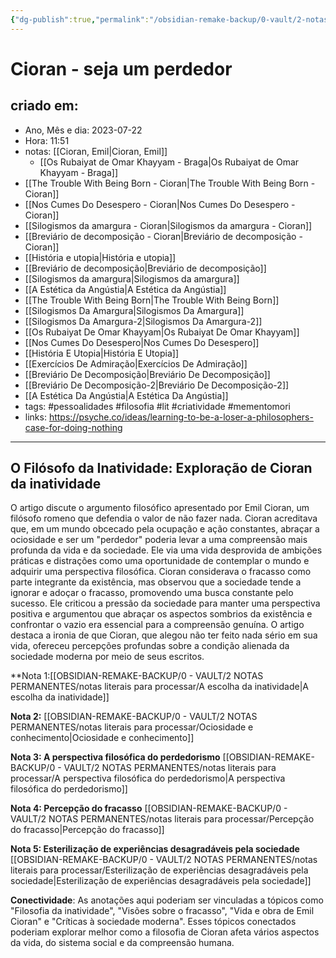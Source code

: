 ```yaml
---
{"dg-publish":true,"permalink":"/obsidian-remake-backup/0-vault/2-notas-permanentes/cioran-seja-um-perdedor/","tags":["permanente","pessoalidades","filosofia","lit","criatividade","mementomori"],"dgHomeLink":true,"dgShowLocalGraph":true,"dgShowFileTree":true,"dgEnableSearch":true,"noteIcon":""}
---
```


# Cioran -  seja um perdedor

## criado em: 
-  Ano, Mês e dia: 2023-07-22
- Hora: 11:51
- notas: [[Cioran, Emil\|Cioran, Emil]]
  - [[Os Rubaiyat de Omar Khayyam - Braga\|Os Rubaiyat de Omar Khayyam - Braga]]
- [[The Trouble With Being Born - Cioran\|The Trouble With Being Born - Cioran]]
- [[Nos Cumes Do Desespero - Cioran\|Nos Cumes Do Desespero - Cioran]]
- [[Silogismos da amargura - Cioran\|Silogismos da amargura - Cioran]]
- [[Breviário de decomposição - Cioran\|Breviário de decomposição - Cioran]]
- [[História e utopia\|História e utopia]]
- [[Breviário de decomposição\|Breviário de decomposição]]
- [[Silogismos da amargura\|Silogismos da amargura]]
- [[A Estética da Angústia\|A Estética da Angústia]]
- [[The Trouble With Being Born\|The Trouble With Being Born]]
- [[Silogismos Da Amargura\|Silogismos Da Amargura]]
- [[Silogismos Da Amargura-2\|Silogismos Da Amargura-2]]
- [[Os Rubaiyat De Omar Khayyam\|Os Rubaiyat De Omar Khayyam]]
- [[Nos Cumes Do Desespero\|Nos Cumes Do Desespero]]
- [[História E Utopia\|História E Utopia]]
- [[Exercícios De Admiração\|Exercícios De Admiração]]
- [[Breviário De Decomposição\|Breviário De Decomposição]]
- [[Breviário De Decomposição-2\|Breviário De Decomposição-2]]
- [[A Estética Da Angústia\|A Estética Da Angústia]]
- tags: #pessoalidades #filosofia #lit #criatividade #mementomori 
- links: https://psyche.co/ideas/learning-to-be-a-loser-a-philosophers-case-for-doing-nothing
---

## O Filósofo da Inatividade: Exploração de Cioran da inatividade

O artigo discute o argumento filosófico apresentado por Emil Cioran, um filósofo romeno que defendia o valor de não fazer nada. Cioran acreditava que, em um mundo obcecado pela ocupação e ação constantes, abraçar a ociosidade e ser um "perdedor" poderia levar a uma compreensão mais profunda da vida e da sociedade. Ele via uma vida desprovida de ambições práticas e distrações como uma oportunidade de contemplar o mundo e adquirir uma perspectiva filosófica. Cioran considerava o fracasso como parte integrante da existência, mas observou que a sociedade tende a ignorar e adoçar o fracasso, promovendo uma busca constante pelo sucesso. Ele criticou a pressão da sociedade para manter uma perspectiva positiva e argumentou que abraçar os aspectos sombrios da existência e confrontar o vazio era essencial para a compreensão genuína. O artigo destaca a ironia de que Cioran, que alegou não ter feito nada sério em sua vida, ofereceu percepções profundas sobre a condição alienada da sociedade moderna por meio de seus escritos.

**Nota 1:[[OBSIDIAN-REMAKE-BACKUP/0 - VAULT/2 NOTAS PERMANENTES/notas literais para processar/A escolha da inatividade\|A escolha da inatividade]]

**Nota 2:** [[OBSIDIAN-REMAKE-BACKUP/0 - VAULT/2 NOTAS PERMANENTES/notas literais para processar/Ociosidade e conhecimento\|Ociosidade e conhecimento]]

**Nota 3: A perspectiva filosófica do perdedorismo**
[[OBSIDIAN-REMAKE-BACKUP/0 - VAULT/2 NOTAS PERMANENTES/notas literais para processar/A perspectiva filosófica do perdedorismo\|A perspectiva filosófica do perdedorismo]]

**Nota 4: Percepção do fracasso**
[[OBSIDIAN-REMAKE-BACKUP/0 - VAULT/2 NOTAS PERMANENTES/notas literais para processar/Percepção do fracasso\|Percepção do fracasso]]

**Nota 5: Esterilização de experiências desagradáveis pela sociedade**
[[OBSIDIAN-REMAKE-BACKUP/0 - VAULT/2 NOTAS PERMANENTES/notas literais para processar/Esterilização de experiências desagradáveis pela sociedade\|Esterilização de experiências desagradáveis pela sociedade]]

**Conectividade**:
As anotações aqui poderiam ser vinculadas a tópicos como "Filosofia da inatividade", "Visões sobre o fracasso", "Vida e obra de Emil Cioran" e "Críticas à sociedade moderna". Esses tópicos conectados poderiam explorar melhor como a filosofia de Cioran afeta vários aspectos da vida, do sistema social e da compreensão humana.